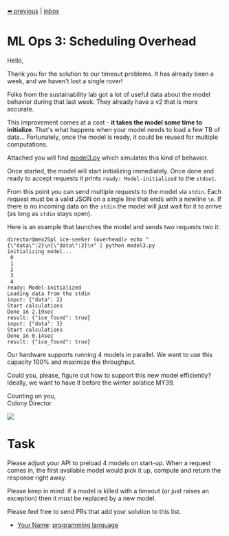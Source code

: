 [⬅️ previous](exercise2.md) | [inbox](readme.md) 

# ML Ops 3: Scheduling Overhead

Hello,

Thank you for the solution to our timeout problems. It has already been a week, and we haven't lost a single rover!

Folks from the sustainability lab got a lot of useful data about the
model behavior during that last week. They already have a v2 that is more accurate.

This improvement comes at a cost - **it takes the model some time to initialize**. That's what happens when your model 
needs to load a few TB of data... Fortunately, once the model is ready, it could be reused for multiple computations. 

Attached you will find [model3.py](model3.py) which simulates this kind of behavior.

Once started, the model will start initializing immediately. Once done and ready to accept requests
it prints `ready: Model-initialized` to the `stdout`.

From this point you can send multiple requests to the model via `stdin`. Each request must be a valid JSON on a single line 
that ends with a newline `\n`. If there is no incoming data on the `stdin` the model will
just wait for it to arrive (as long as `stdin` stays open).

Here is an example that launches the model and sends two requests two it:

```
director@mex25pl ice-seeker (overhead)> echo "{\"data\":2}\n{\"data\":3}\n" | python model3.py
initializing model...
 0
 1
 2
 3
 4
ready: Model-initialized
Loading data from the stdin
input: {"data": 2}
Start calculations
Done in 2.19sec
result: {"ice_found": true}
input: {"data": 3}
Start calculations
Done in 0.14sec
result: {"ice_found": true}
```

Our hardware supports running 4 models in parallel. We want to use this capacity 100% and maximize the throughput.

Could you, please, figure out how to support this new model efficiently? Ideally, we want to have it before the winter solstice MY39.

Counting on you,  
Colony Director

<img src="https://www.nasa.gov/sites/default/files/styles/ubernode_alt_horiz/public/thumbnails/image/emc-poster-astro-hab-lores.jpg">

# Task

Please adjust your API to preload 4 models on start-up. When a request comes in, the first
available model would pick it up, compute and return the response right away. 

Please keep in mind: if a model is killed with a timeout (or just raises an exception) then it must be replaced by a new model.

Please feel free to send PRs that add your solution to this list.

- [Your Name](http://github.com/your-github-profile): [programming language](http://github.com/url-to-the-ml-ops-solution-3)




